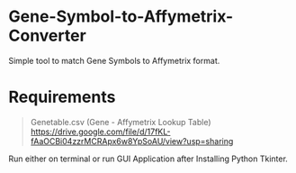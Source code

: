 # Gene-Symbol-to-Affymetrix-Converter
Simple tool to match Gene Symbols to Affymetrix format.

# Requirements
> Genetable.csv (Gene - Affymetrix Lookup Table) <br>
> https://drive.google.com/file/d/17fKL-fAaOCBi04zzrMCRApx6w8YpSoAU/view?usp=sharing


Run either on terminal or run GUI Application after Installing Python Tkinter.
